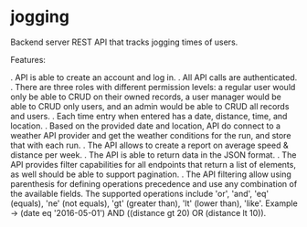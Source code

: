 # jogging
Backend server REST API that tracks jogging times of users.

Features:

. API is able to create an account and log in.
. All API calls are authenticated.
. There are three roles with different permission levels: a regular user would only be able to CRUD on their owned records, a user manager would be able to CRUD only users, and an admin would be able to CRUD all records and users.
. Each time entry when entered has a date, distance, time, and location.
. Based on the provided date and location, API do connect to a weather API provider and get the weather conditions for the run, and store that with each run.
. The API allows to create a report on average speed & distance per week.
. The API is able to return data in the JSON format.
. The API provides filter capabilities for all endpoints that return a list of elements, as well should be able to support pagination.
. The API filtering allow using parenthesis for defining operations precedence and use any combination of the available fields. The supported operations include 'or', 'and', 'eq' (equals), 'ne' (not equals), 'gt' (greater than), 'lt' (lower than), 'like'.
Example -> (date eq '2016-05-01') AND ((distance gt 20) OR (distance lt 10)).

